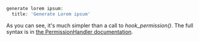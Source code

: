 ```php
generate lorem ipsum:
  title: 'Generate Lorem ipsum'

```

As you can see, it's much simpler than a call to _hook\_permission()_. The full syntax is in [the PermissionHandler documentation](https://api.drupal.org/api/drupal/core!modules!user!src!PermissionHandler.php/class/PermissionHandler/).